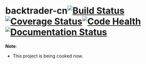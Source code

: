 backtrader-cn[![Build Status](https://travis-ci.org/pandalibin/backtrader-cn.svg?branch=master)](https://travis-ci.org/pandalibin/backtrader-cn)[![Coverage Status](https://coveralls.io/repos/github/pandalibin/backtrader-cn/badge.svg?branch=master)](https://coveralls.io/github/pandalibin/backtrader-cn?branch=master)[![Code Health](https://landscape.io/github/pandalibin/backtrader-cn/master/landscape.svg?style=flat)](https://landscape.io/github/pandalibin/backtrader-cn/master)[![Documentation Status](https://readthedocs.org/projects/backtrader-cn/badge/?version=latest)](http://backtrader-cn.readthedocs.io/en/latest/?badge=latest)
==========
**Note**:

* This project is being cooked now.


